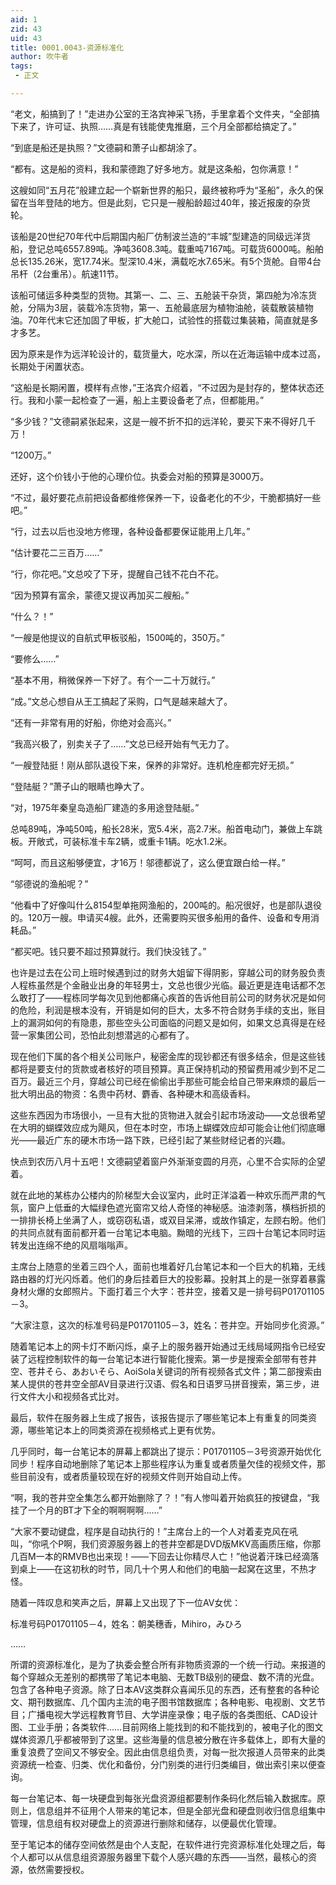 ```yaml
---
aid: 1
zid: 43
uid: 43
title: 0001.0043-资源标准化
author: 吹牛者
tags: 
 - 正文

---
```




  “老文，船搞到了！”走进办公室的王洛宾神采飞扬，手里拿着个文件夹，“全部搞下来了，许可证、执照……真是有钱能使鬼推磨，三个月全部都给搞定了。”

  “到底是船还是执照？”文德嗣和萧子山都胡涂了。

  “都有。这是船的资料，我和蒙德跑了好多地方。就是这条船，包你满意！”

  这艘如同“五月花”般建立起一个崭新世界的船只，最终被称呼为“圣船”，永久的保留在当年登陆的地方。但是此刻，它只是一艘船龄超过40年，接近报废的杂货轮。

  该船是20世纪70年代中后期国内船厂仿制波兰造的“丰城”型建造的同级远洋货船，登记总吨6557.89吨。净吨3608.3吨。载重吨7167吨。可载货6000吨。船舶总长135.26米，宽17.74米。型深10.4米，满载吃水7.65米。有5个货舱。自带4台吊杆（2台重吊）。航速11节。

  该船可储运多种类型的货物。其第一、二、三、五舱装干杂货，第四舱为冷冻货舱，分隔为3层，装载冷冻货物，第一、五舱最底层为植物油舱，装载散装植物油。70年代末它还加固了甲板，扩大舱口，试验性的搭载过集装箱，简直就是多才多艺。

  因为原来是作为远洋轮设计的，载货量大，吃水深，所以在近海运输中成本过高，长期处于闲置状态。

  “这船是长期闲置，模样有点惨，”王洛宾介绍着，“不过因为是封存的，整体状态还行。我和小蒙一起检查了一遍，船上主要设备老了点，但都能用。”

  “多少钱？”文德嗣紧张起来，这是一艘不折不扣的远洋轮，要买下来不得好几千万！

  “1200万。”

  还好，这个价钱小于他的心理价位。执委会对船的预算是3000万。

  “不过，最好要花点前把设备都维修保养一下，设备老化的不少，干脆都搞好一些吧。”

  “行，过去以后也没地方修理，各种设备都要保证能用上几年。”

  “估计要花二三百万……”

  “行，你花吧。”文总咬了下牙，提醒自己钱不花白不花。

  “因为预算有富余，蒙德又提议再加买二艘船。”

  “什么？！”

  “一艘是他提议的自航式甲板驳船，1500吨的，350万。”

  “要修么……”

  “基本不用，稍微保养一下好了。有个一二十万就行。”

  “成。”文总心想自从王工搞起了采购，口气是越来越大了。

  “还有一非常有用的好船，你绝对会高兴。”

  “我高兴极了，别卖关子了……”文总已经开始有气无力了。

  “一艘登陆挺！刚从部队退役下来，保养的非常好。连机枪座都完好无损。”

  “登陆艇？”萧子山的眼睛也睁大了。

  “对，1975年秦皇岛造船厂建造的多用途登陆艇。”

  总吨89吨，净吨50吨，船长28米，宽5.4米，高2.7米。船首电动门，兼做上车跳板。开敞式，可装标准卡车2辆，或重卡1辆。吃水1.2米。

  “呵呵，而且这船够便宜，才16万！邬德都说了，这么便宜跟白给一样。”

  “邬德说的渔船呢？”

  “他看中了好像叫什么8154型单拖网渔船的，200吨的。船况很好，也是部队退役的。120万一艘。申请买4艘。此外，还需要购买很多船用的备件、设备和专用消耗品。”

  “都买吧。钱只要不超过预算就行。我们快没钱了。”

  也许是过去在公司上班时候遇到过的财务大姐留下得阴影，穿越公司的财务股负责人程栋虽然是个金融业出身的年轻男士，文总也很少光临。最近更是连电话都不怎么敢打了——程栋同学每次见到他都痛心疾首的告诉他目前公司的财务状况是如何的危险，利润是根本没有，开销是如何的巨大，太多不符合财务手续的支出，账目上的漏洞如何的有隐患，那些空头公司面临的问题又是如何，如果文总真得是在经营一家集团公司，恐怕此刻想潜逃的心都有了。

  现在他们下属的各个相关公司账户，秘密金库的现钞都还有很多结余，但是这些钱都将是要支付的货款或者核好的项目预算。真正保持机动的预留费用减少到不足二百万。最近三个月，穿越公司已经在偷偷出手那些可能会给自己带来麻烦的最后一批大明出品的物资：名贵中药材、麝香、各种硬木和高级香料。

  这些东西因为市场很小，一旦有大批的货物进入就会引起市场波动——文总很希望在大明的蝴蝶效应成为飓风，但在本时空，市场上蝴蝶效应却可能会让他们彻底曝光——最近广东的硬木市场一路下跌，已经引起了某些财经记者的兴趣。

  快点到农历八月十五吧！文德嗣望着窗户外渐渐变圆的月亮，心里不合实际的企望着。

  就在此地的某栋办公楼内的阶梯型大会议室内，此时正洋溢着一种欢乐而严肃的气氛，窗户上低垂的大幅绿色遮光窗帘又给人奇怪的神秘感。油漆剥落，横档折损的一排排长椅上坐满了人，或窃窃私语，或双目呆滞，或故作镇定，左顾右盼。他们的共同点就有面前都开着一台笔记本电脑。黝暗的光线下，三四十台笔记本同时运转发出连绵不绝的风扇嗡嗡声。

  主席台上随意的坐着三四个人，面前也堆着好几台笔记本和一个巨大的机箱，无线路由器的灯光闪烁着。他们的身后挂着巨大的投影幕。投射其上的是一张穿着暴露身材火爆的女郎照片。下面打着三个大字：苍井空，接着又是一排号码P01701105－3。

  “大家注意，这次的标准号码是P01701105－3，姓名：苍井空。开始同步化资源。”

  随着笔记本上的网卡灯不断闪烁，桌子上的服务器开始通过无线局域网指令已经安装了远程控制软件的每一台笔记本进行智能化搜索。第一步是搜索全部带有苍井空、苍井そら、あおいそら、AoiSola关键词的所有视频各式文件；第二部搜索由某人提供的苍井空全部AV目录进行汉语、假名和日语罗马拼音搜索，第三步，进行文件大小和视频各式比对。

  最后，软件在服务器上生成了报告，该报告提示了哪些笔记本上有重复的同类资源，哪些笔记本上的同类资源在视频格式上更有优势。

  几乎同时，每一台笔记本的屏幕上都跳出了提示：P01701105－3号资源开始优化同步！程序自动地删除了笔记本上那些程序认为重复或者质量欠佳的视频文件，那些目前没有，或者质量较现在好的视频文件则开始自动上传。

  “啊，我的苍井空全集怎么都开始删除了？！”有人惨叫着开始疯狂的按键盘，“我挂了一个月的BT才下全的啊啊啊啊……”

  “大家不要动键盘，程序是自动执行的！”主席台上的一个人对着麦克风在吼叫，“你吼个P啊，我们资源服务器上的苍井空都是DVD版MKV高画质压缩，你那几百M一本的RMVB也出来现！——下回去让你精尽人亡！”他说着汗珠已经滴落到桌上——在这初秋的时节，同几十个男人和他们的电脑一起窝在这里，不热才怪。

  随着一阵叹息和笑声之后，屏幕上又出现了下一位AV女优：

  标准号码P01701105－4，姓名：朝美穗香，Mihiro，みひろ

  ……

  所谓的资源标准化，是为了执委会整合所有非物质资源的一个统一行动。来报道的每个穿越众无差别的都携带了笔记本电脑、无数TB级别的硬盘、数不清的光盘。包含了各种电子资源。除了日本AV这类群众喜闻乐见的东西，还有整套的各种论文、期刊数据库、几个国内主流的电子图书馆数据库；各种电影、电视剧、文艺节目；广播电视大学远程教育节目、大学讲座录像；电子版的各类图纸、CAD设计图、工业手册；各类软件……目前网络上能找到的和不能找到的，被电子化的图文媒体资源几乎都被带到了这里。这些海量的信息被分散在许多载体上，即有大量的重复浪费了空间又不够安全。因此由信息组负责，对每一批次报道人员带来的此类资源统一检查、归类、优化和备份，分门别类的进行归类编目，做出索引来以便查询。

  每一台笔记本、每一块硬盘到每张光盘资源组都要制作条码化然后输入数据库。原则上，信息组并不征用个人带来的笔记本，但是全部光盘和硬盘则收归信息组集中管理，信息组有权对硬盘上的资源进行删除和储存，以便最优化管理。

  至于笔记本的储存空间依然是由个人支配，在软件进行完资源标准化处理之后，每个人都可以从信息组资源服务器里下载个人感兴趣的东西——当然，最核心的资源，依然需要授权。


